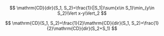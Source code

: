 
$$ \mathrm{CD}{dir}(S_1, S_2)=\frac{1}{|S_1|}\sum{x\in S_1}\min_{y\in S_2}\Vert x-y\Vert_2 $$

$$ \mathrm{CD}(S_1, S_2)=\frac{1}{2}\mathrm{CD}{dir}(S_1, S_2)+\frac{1}{2}\mathrm{CD}{dir}(S_2+S_1) $$
